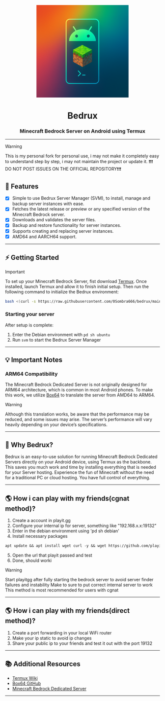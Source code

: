 <div align="center">
  <img src="assets/bedrux_logo.png" alt="Bedrux Logo" width="300" height="300">
  <h1 align="center">Bedrux</h1>
  <h3>Minecraft Bedrock Server on Android using Termux </h3>
</div>

---
> [!WARNING]
> This is my personal fork for personal use, i may not make it completely easy to understand step by step, i may not maintain the project or update it. ❗❗❗ DO NOT POST ISSUES ON THE OFFICIAL REPOSITORY❗❗❗

## 🚀 Features

- [x] Simple to use Bedrux Server Manager (SVM), to install, manage and backup server instances with ease.
- [x] Fetches the latest release or preview or any specified version of the Minecraft Bedrock server.
- [x] Downloads and validates the server files.
- [x] Backup and restore functionality for server instances.
- [x] Supports creating and replacing server instances.
- [x] AMD64 and AARCH64 support.

---

## ⚡ Getting Started

> [!IMPORTANT]
> To set up your Minecraft Bedrock Server, fist download [Termux](https://f-droid.org/de/packages/com.termux/). Once installed, launch Termux and allow it to finish initial setup. Then run the following command to initialize the Bedrux environment:
> 
> ```bash
> bash <(curl -s https://raw.githubusercontent.com/0Sombra666/bedrux/main/src/setup.sh)
> ```

### Starting your server
After setup is complete:
1. Enter the Debian environment with `pd sh ubuntu`
2. Run `svm` to start the Bedrux Server Manager

---

## 💡 Important Notes

### ARM64 Compatibility
The Minecraft Bedrock Dedicated Server is not originally designed for ARM64 architecture, which is common in most Android phones. To make this work, we utilize [Box64](https://github.com/ptitSeb/box64) to translate the server from AMD64 to ARM64.

> [!WARNING]
> Although this translation works, be aware that the performance may be reduced, and some issues may arise. The server’s performance will vary heavily depending on your device’s specifications.

---

## 🌟 Why Bedrux?

Bedrux is an easy-to-use solution for running Minecraft Bedrock Dedicated Servers directly on your Android device, using Termux as the backbone. This saves you much work and time by installing everything that is needed for your Server hosting. Experience the fun of Minecraft without the need for a traditional PC or cloud hosting. You have full control of everything.

---

## 🌎 How i can play with my friends(cgnat method)?
1. Create a account in playit.gg
2. Configure your internal ip for server, something like "192.168.x.x:19132"
3. Enter in the debian environment using 'pd sh debian'
4. Install necessary packages
```txt
apt update && apt install wget curl -y && wget https://github.com/playit-cloud/playit-agent/releases/latest/download/playit-linux-aarch64 && chmod +x playit-linux-aarch64 && ./playit-linux-aarch64
```
5. Open the url that playit passed and test
6. Done, should worki
> [!WARNING]
> Start playitgg after fully starting the bedrock server to avoid server finder failures and instability
> Make to sure to put correct internal server to work
> This method is most recommended for users with cgnat

---

## 🌎 How i can play with my friends(direct method)?
1. Create a port forwarding in your local WiFi router
2. Make your ip static to avoid ip changes
3. Share your public ip to your friends and test it out with the port 19132

---

## 📚 Additional Resources

- [Termux Wiki](https://wiki.termux.com/wiki/Main_Page)
- [Box64 GitHub](https://github.com/ptitSeb/box64)
- [Minecraft Bedrock Dedicated Server](https://www.minecraft.net/de-de/download/server/bedrock)

---
